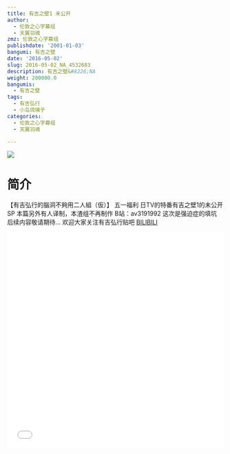 ```yaml
---
title: 有吉之壁1 未公开
author:
  - 伦敦之心字幕组
  - 天翼羽魂
zmz: 伦敦之心字幕组
publishdate: '2001-01-03'
bangumi: 有吉之壁
date: '2016-05-02'
slug: 2016-05-02_NA_4532683
description: 有吉之壁&#8226;NA
weight: 200000.0
bangumis:
  - 有吉之壁
tags:
  - 有吉弘行
  - 小岛琉璃子
categories:
  - 伦敦之心字幕组
  - 天翼羽魂

---
```

![](https://i.imgur.com/sc3s47b.png)
# 简介  
【有吉弘行的腦洞不夠用二人組（仮）】 五一福利 日TV的特番有吉之壁1的未公开SP
本篇另外有人译制，本渣组不再制作 B站：av3191992 
这次是强迫症的填坑 后续内容敬请期待...
欢迎大家关注有吉弘行贴吧
  [BILIBILI](https://www.bilibili.com/video/av4532683/)

  <iframe src="//www.bilibili.com/html/html5player.html?cid=7349847&aid=4532683" width="100%" height="500" frameborder="0" allowfullscreen="allowfullscreen"></iframe>
